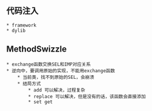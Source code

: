 ## 代码注入
    * framework 
    * dylib
## MethodSwizzle
    * exchange函数交换SEL和IMP对应关系
    * 逆向中，要调用原始的实现，不能用exchange函数
        * 当前类，找不到原始的SEL，会崩溃
        * 结局方式
            * add 可以解决，过程复杂
            * replace 可以解决，但是没有的话，该函数会直接添加
            * set get 
